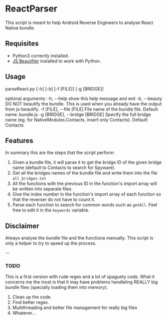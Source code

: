 # ReactParser
This script is meant to help Android Reverse Engineers to analyse React Native bundle.

## Requisites

- Python3 correctly installed.
- [JS Beautifier](https://github.com/beautify-web/js-beautify) installed to work with Python.

## Usage

parseReact.py [-h] [-b] [-f [FILE]] [-g [BRIDGE]]

optional arguments:
  -h, --help            show this help message and exit
  -b, --beauty          DO NOT beautify the bundle. This is used when you already have the output from js-beautify.
  -f [FILE], --file [FILE]
                        File name of the bundle file. Default name: bundle.js
  -g [BRIDGE], --bridge [BRIDGE]
                        Specify the full bridge name (eg. for NativeModules.Contacts, insert only Contacts). Default: Contacts
                       
## Features

In summary this are the steps that the script perform:

1. Given a bundle file, it will parse it to get the bridge ID of the given bridge name (default to Contacts to search for Spyware).
2. Get all the bridges names of the bundle file and write them into the file `all_bridges.txt`
3. All the functions with the previous ID in the function's import array will be written into separate files.
4. Give the index number in the function's import array of each function so that the reverser do not have to count it.
5. Parse each function to search for common words such as `getAll`. Feel free to edit it in the `keywords` variable.

## Disclaimer

Always analyse the bundle file and the functiona manually. This script is only a helper to try to speed up the process.

--

### TODO

This is a first version with rude regex and a lot of spaguety code. What it concerns me the most is that it may have problems handleling REALLY big bundle files (specially loading them into memory). 

1. Clean up the code.
2. Find better regex.
3. Multithreading and better file management for really big files
4. Whatever...
